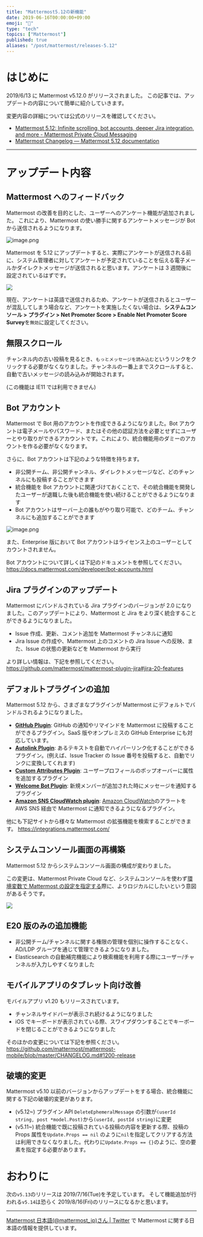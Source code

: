 ```yaml
---
title: "Mattermost5.12の新機能"
date: 2019-06-16T00:00:00+09:00
emoji: "📣"
type: "tech"
topics: ["Mattermost"]
published: true
aliases: "/post/mattermost/releases-5.12"
---
```


# はじめに

2019/6/13 に Mattermost v5.12.0 がリリースされました。
この記事では、アップデートの内容について簡単に紹介していきます。

変更内容の詳細については公式のリリースを確認してください。

- [Mattermost 5\.12: Infinite scrolling, bot accounts, deeper Jira integration, and more \- Mattermost Private Cloud Messaging](https://mattermost.com/blog/mattermost-5-12-infinite-scrolling-bot-accounts-deeper-jira-integration-and-more/)
- [Mattermost Changelog — Mattermost 5\.12 documentation](https://docs.mattermost.com/administration/changelog.html#release-v5-12-feature-release)

---

# アップデート内容

## Mattermost へのフィードバック

Mattermost の改善を目的とした、ユーザーへのアンケート機能が追加されました。
これにより、Mattermost の使い勝手に関するアンケートメッセージが Bot から送信されるようになります。

![image.png](https://qiita-image-store.s3.ap-northeast-1.amazonaws.com/0/9891/bc07b62b-7687-bc8e-5195-4e6c9ee2eb17.png)

Mattermost を 5.12 にアップデートすると、実際にアンケートが送信される前に、システム管理者に対してアンケートが予定されていることを伝える電子メールかダイレクトメッセージが送信されると思います。アンケートは 3 週間後に設定されているはずです。

![](https://qiita-image-store.s3.ap-northeast-1.amazonaws.com/0/9891/61664110-5024-9def-ea3a-ea8e5a7da5ab.jpeg)

現在、アンケートは英語で送信されるため、アンケートが送信されるとユーザーが混乱してしまう場合など、アンケートを実施したくない場合は、**システムコンソール > プラグイン > Net Promoter Score > Enable Net Promoter Score Survey**を`無効`に設定してください。

## 無限スクロール

チャンネル内の古い投稿を見るとき、`もっとメッセージを読み込む`というリンクをクリックする必要がなくなりました。チャンネルの一番上までスクロールすると、自動で古いメッセージの読み込みが開始されます。

(この機能は IE11 では利用できません)

## Bot アカウント

Mattermost で Bot 用のアカウントを作成できるようになりました。Bot アカウントは電子メールやパスワード、またはその他の認証方法を必要とせずにユーザーとやり取りができるアカウントです。これにより、統合機能用のダミーのアカウントを作る必要がなくなります。

さらに、Bot アカウントは下記のような特徴を持ちます。

- 非公開チーム、非公開チャンネル、ダイレクトメッセージなど、どのチャンネルにも投稿することができます
- 統合機能を Bot アカウントに関連づけておくことで、その統合機能を開発したユーザーが退職した後も統合機能を使い続けることができるようになります
- Bot アカウントはサーバー上の誰もがやり取り可能で、どのチーム、チャンネルにも追加することができます

![image.png](https://qiita-image-store.s3.ap-northeast-1.amazonaws.com/0/9891/0435acc1-99bf-4483-4a1e-f339f580bb71.png)

また、Enterprise 版において Bot アカウントはライセンス上のユーザーとしてカウントされません。

Bot アカウントについて詳しくは下記のドキュメントを参照してください。
https://docs.mattermost.com/developer/bot-accounts.html

## Jira プラグインのアップデート

Mattermost にバンドルされている Jira プラグインのバージョンが 2.0 になりました。このアップデートにより、Mattermost と Jira をより深く統合することができるようになりました。

- Issue 作成、更新、コメント追加を Mattermost チャンネルに通知
- Jira Issue の作成や、Mattermost 上のコメントの Jira Issue への反映、また、Issue の状態の更新などを Mattermost から実行

より詳しい情報は、下記を参照してください。
https://github.com/mattermost/mattermost-plugin-jira#jira-20-features

## デフォルトプラグインの追加

Mattermost 5.12 から、さまざまなプラグインが Mattermost にデフォルトでバンドルされるようになりました。

- [**GitHub Plugin**](https://github.com/mattermost/mattermost-plugin-github): GitHub の通知やリマインドを Mattermost に投稿することができるプラグイン。SaaS 版やオンプレミスの GitHub Enterprise にも対応しています。
- [**Autolink Plugin**](https://github.com/mattermost/mattermost-plugin-autolink): あるテキストを自動でハイパーリンク化することができるプラグイン。(例えば、Issue Tracker の Issue 番号を投稿すると、自動でリンクに変換してくれます)
- [**Custom Attributes Plugin**](https://github.com/mattermost/mattermost-plugin-custom-attributes): ユーザープロフィールのポップオーバーに属性を追加するプラグイン
- [**Welcome Bot Plugin**](https://github.com/mattermost/mattermost-plugin-welcomebot): 新規メンバーが追加された時にメッセージを通知するプラグイン
- [**Amazon SNS CloudWatch plugin**](https://github.com/mattermost/mattermost-plugin-aws-sns): [Amazon CloudWatch](https://aws.amazon.com/jp/cloudwatch/)のアラートを AWS SNS 経由で Mattermost に通知できるようになるプラグイン。

他にも下記サイトから様々な Mattermost の拡張機能を検索することができます。
https://integrations.mattermost.com/

## システムコンソール画面の再構築

Mattermost 5.12 からシステムコンソール画面の構成が変わりました。

この変更は、Mattermost Private Cloud など、システムコンソールを使わず[環境変数で Mattermost の設定を指定する](https://docs.mattermost.com/administration/config-settings.html#configuration-settings)際に、よりロジカルにしたいという意図があるそうです。

![](https://qiita-image-store.s3.ap-northeast-1.amazonaws.com/0/9891/545f675b-73b1-aa16-4f71-fb6a7078b138.png)

## E20 版のみの追加機能

- 非公開チーム/チャンネルに関する権限の管理を個別に操作することなく、AD/LDP グループを通じて管理できるようになりました。
- Elasticsearch の自動補完機能により検索機能を利用する際にユーザー/チャンネルが入力しやすくなりました

## モバイルアプリのタブレット向け改善

モバイルアプリ v1.20 もリリースされています。

- チャンネルサイドバーが表示され続けるようになりました
- iOS でキーボードが表示されている際、スワイプダウンすることでキーボードを閉じることができるようになりました

そのほかの変更については下記を参照ください。
https://github.com/mattermost/mattermost-mobile/blob/master/CHANGELOG.md#1200-release

## 破壊的変更

Mattermost v5.10 以前のバージョンからアップデートをする場合、統合機能に関する下記の破壊的変更があります。

- (v5.12~) プラグイン API `DeleteEphemeralMessage` の引数が`(userId string, post *model.Post)`から`(userId, postId string)`に変更
- (v5.11~) 統合機能で既に投稿されている投稿の内容を更新する際、投稿の Props 属性を`Update.Props == nil` のように`nil`を指定してクリアする方法は利用できなくなりました。代わりに`Update.Props == {}`のように、空の要素を指定する必要があります。

# おわりに

次の`v5.13`のリリースは 2019/7/16(Tue)を予定しています。
そして機能追加が行われる`v5.14`は恐らく 2019/8/16(Fri)のリリースになるかと思います。

---

[Mattermost 日本語\(@mattermost_jp\)さん \| Twitter](https://twitter.com/mattermost_jp?lang=ja) で Mattermost に関する日本語の情報を提供しています。
